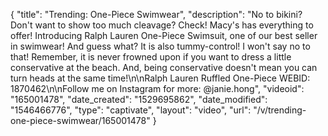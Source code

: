 {
    "title": "Trending: One-Piece Swimwear",
    "description": "No to bikini? Don't want to show too much cleavage? Check! Macy's has everything to offer! Introducing Ralph Lauren One-Piece Swimsuit, one of our best seller in swimwear! And guess what? It is also tummy-control! I won't say no to that! Remember, it is never frowned upon if you want to dress a little conservative at the beach. And, being conservative doesn't mean you can turn heads at the same time!\n\nRalph Lauren Ruffled One-Piece WEBID: 1870462\n\nFollow me on Instagram for more: @janie.hong",
    "videoid": "165001478",
    "date_created": "1529695862",
    "date_modified": "1546466776",
    "type": "captivate",
    "layout": "video",
    "url": "\/v\/trending-one-piece-swimwear\/165001478"
}